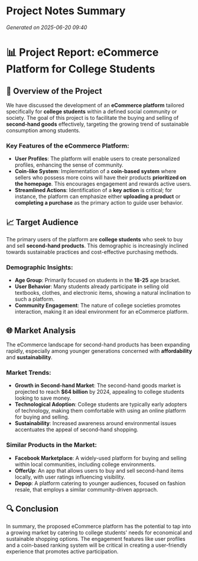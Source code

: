 # Project Notes Summary

*Generated on 2025-06-20 09:40*

# 📊 **Project Report: eCommerce Platform for College Students**

## 📝 **Overview of the Project**
We have discussed the development of an **eCommerce platform** tailored specifically for **college students** within a defined social community or society. The goal of this project is to facilitate the buying and selling of **second-hand goods** effectively, targeting the growing trend of sustainable consumption among students.

### **Key Features of the eCommerce Platform:**
- **User Profiles**: The platform will enable users to create personalized profiles, enhancing the sense of community.
- **Coin-like System**: Implementation of a **coin-based system** where sellers who possess more coins will have their products **prioritized on the homepage**. This encourages engagement and rewards active users.
- **Streamlined Actions**: Identification of a **key action** is critical; for instance, the platform can emphasize either **uploading a product** or **completing a purchase** as the primary action to guide user behavior.
  
## 📈 **Target Audience**
The primary users of the platform are **college students** who seek to buy and sell **second-hand products**. This demographic is increasingly inclined towards sustainable practices and cost-effective purchasing methods.

### **Demographic Insights:**
- **Age Group**: Primarily focused on students in the **18-25** age bracket.
- **User Behavior**: Many students already participate in selling old textbooks, clothes, and electronic items, showing a natural inclination to such a platform.
- **Community Engagement**: The nature of college societies promotes interaction, making it an ideal environment for an eCommerce platform.

## 🌐 **Market Analysis**
The eCommerce landscape for second-hand products has been expanding rapidly, especially among younger generations concerned with **affordability** and **sustainability**.

### **Market Trends:**
- **Growth in Second-hand Market**: The second-hand goods market is projected to reach **$64 billion** by 2024, appealing to college students looking to save money.
- **Technological Adoption**: College students are typically early adopters of technology, making them comfortable with using an online platform for buying and selling.
- **Sustainability**: Increased awareness around environmental issues accentuates the appeal of second-hand shopping.

### **Similar Products in the Market:**
- **Facebook Marketplace**: A widely-used platform for buying and selling within local communities, including college environments.
- **OfferUp**: An app that allows users to buy and sell second-hand items locally, with user ratings influencing visibility.
- **Depop**: A platform catering to younger audiences, focused on fashion resale, that employs a similar community-driven approach.

## 🔍 **Conclusion**
In summary, the proposed eCommerce platform has the potential to tap into a growing market by catering to college students' needs for economical and sustainable shopping options. The engagement features like user profiles and a coin-based ranking system will be critical in creating a user-friendly experience that promotes active participation.
